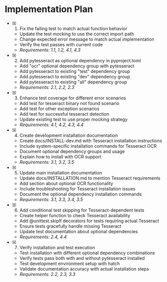 # Implementation Plan

- [x] 1. Fix the failing test to match actual function behavior
  - Update the test mocking to use the correct import path
  - Change expected error message to match actual implementation
  - Verify the test passes with current code
  - _Requirements: 1.1, 1.2, 4.1, 4.3_

- [x] 2. Add pytesseract as optional dependency in pyproject.toml
  - Add "ocr" optional dependency group with pytesseract
  - Add pytesseract to existing "test" dependency group
  - Add pytesseract to existing "dev" dependency group  
  - Add pytesseract to existing "all" dependency group
  - _Requirements: 2.1, 2.2, 2.3_

- [x] 3. Enhance test coverage for different error scenarios
  - Add test for tesseract binary not found scenario
  - Add test for other exception scenarios
  - Add test for successful tesseract detection
  - Update existing test to use proper mocking strategy
  - _Requirements: 4.1, 4.2, 4.3, 4.4_

- [x] 4. Create development installation documentation
  - Create docs/INSTALL-dev.md with Tesseract installation instructions
  - Include system-specific installation commands for Tesseract OCR
  - Document optional dependency groups and usage
  - Explain how to install with OCR support
  - _Requirements: 3.1, 3.2, 3.5_

- [x] 5. Update main installation documentation
  - Update docs/INSTALLATION.md to mention Tesseract requirements
  - Add section about optional OCR functionality
  - Include troubleshooting for Tesseract installation issues
  - Document the optional dependency installation commands
  - _Requirements: 3.1, 3.3, 3.4, 3.5_

- [x] 6. Add conditional test skipping for Tesseract-dependent tests
  - Create helper function to check Tesseract availability
  - Add @unittest.skipIf decorators for tests requiring actual Tesseract
  - Ensure tests gracefully handle missing Tesseract
  - Update test documentation about optional dependencies
  - _Requirements: 2.4, 4.4_

- [x] 7. Verify installation and test execution
  - Test installation with different optional dependency combinations
  - Verify tests pass both with and without pytesseract installed
  - Test development environment setup with hatch
  - Validate documentation accuracy with actual installation steps
  - _Requirements: 2.2, 2.3, 3.3_